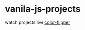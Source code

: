 # vanila-js-projects
watch projects live
[color-flipper](https://vanilajs-color-flipper.netlify.app/)
